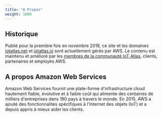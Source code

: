```yaml
---
title: "A Propos"
weight: 1000
---
```


## Historique
Publié pour la première fois en novembre 2018, ce site et les domaines [iotatlas.net](http://iotatlas.net) et [iotatlas.io](http://iotatlas.io) sont actuellement gérés par AWS. Le contenu est maintenu et amélioré par les [membres de la communauté IoT Atlas](https://github.com/aws/iot-atlas/graphs/contributors), clients, partenaires et employés AWS.

## A propos Amazon Web Services
Amazon Web Services fournit une plate-forme d'infrastructure cloud hautement fiable, évolutive et à faible coût qui alimente des centaines de milliers d'entreprises dans 190 pays à travers le monde. En 2015, AWS a ajouté des fonctionnalités spécifiques à l'Internet des objets (IoT) et a depuis appris à mieux aider les clients.